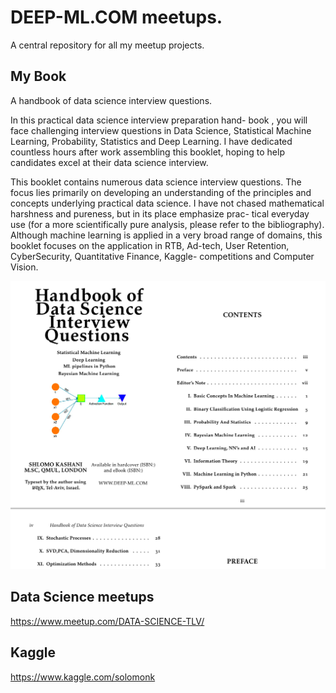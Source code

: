 # DEEP-ML.COM meetups.

A central repository for all my meetup projects.

## My Book
A handbook of data science interview questions.

In this practical data science interview preparation hand- book , you will face challenging interview questions in Data Science, Statistical Machine Learning, Probability, Statistics and Deep Learning. I have dedicated countless hours after work assembling this booklet, hoping to help candidates excel at their data science interview.

This booklet contains numerous data science interview questions. The focus lies primarily on developing an understanding of the principles and concepts underlying practical data science. I have not chased mathematical harshness and pureness, but in its place emphasize prac- tical everyday use (for a more scientifically pure analysis, please refer to the bibliography). Although machine learning is applied in a very broad range of domains, this booklet focuses on the application in RTB, Ad-tech, User Retention, CyberSecurity, Quantitative Finance, Kaggle- competitions and Computer Vision. 

![CHAPTER 2: Logistic Regression](book_cover.png?raw=true "A handbook of data science interview questions.")

## Data Science meetups
https://www.meetup.com/DATA-SCIENCE-TLV/

## Kaggle
https://www.kaggle.com/solomonk


